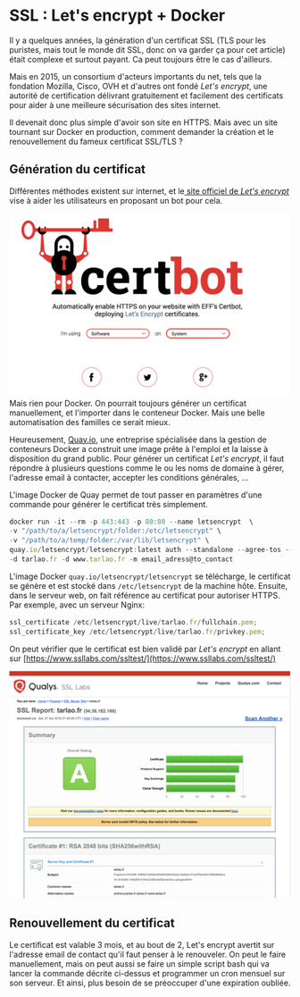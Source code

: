 # SSL : Let's encrypt + Docker

Il y a quelques années, la génération d'un certificat SSL \(TLS pour les puristes, mais tout le monde dit SSL, donc on va garder ça pour cet article\) était complexe et surtout payant. Ca peut toujours être le cas d'ailleurs.

Mais en 2015, un consortium d'acteurs importants du net, tels que la fondation Mozilla, Cisco, OVH et d'autres ont fondé _Let's encrypt_, une autorité de certification délivrant gratuitement et facilement des certificats pour aider à une meilleure sécurisation des sites internet.

Il devenait donc plus simple d'avoir son site en HTTPS. Mais avec un site tournant sur Docker en production, comment demander la création et le renouvellement du fameux certificat SSL/TLS ?

## Génération du certificat

Différentes méthodes existent sur internet, et le[ site officiel de _Let's encrypt_](https://certbot.eff.org/) vise à aider les utilisateurs en proposant un bot pour cela.

![](/assets/certbot.png)Mais rien pour Docker. On pourrait toujours générer un certificat manuellement, et l'importer dans le conteneur Docker. Mais une belle automatisation des familles ce serait mieux.

Heureusement, [Quay.io](https://quay.io/), une entreprise spécialisée dans la gestion de conteneurs Docker a construit une image prête à l'emploi et la laisse à disposition du grand public. Pour générer un certificat _Let's encrypt_, il faut répondre à plusieurs questions comme le ou les noms de domaine à gérer, l'adresse email à contacter, accepter les conditions générales, ...

L'image Docker de Quay permet de tout passer en paramètres d'une commande pour générer le certificat très simplement.

```js
docker run -it --rm -p 443:443 -p 80:80 --name letsencrypt  \
-v "/path/to/a/letsencrypt/folder:/etc/letsencrypt" \
-v "/path/to/a/temp/folder:/var/lib/letsencrypt" \ 
quay.io/letsencrypt/letsencrypt:latest auth --standalone --agree-tos --renew-by-default \ 
-d tarlao.fr -d www.tarlao.fr -m email_adress@to_contact
```

L'image Docker `quay.io/letsencrypt/letsencrypt` se télécharge, le certificat se génère et est stocké dans `/etc/letsencrypt` de la machine hôte. Ensuite, dans le serveur web, on fait référence au certificat pour autoriser HTTPS. Par exemple, avec un serveur Nginx:

```js
ssl_certificate /etc/letsencrypt/live/tarlao.fr/fullchain.pem;
ssl_certificate_key /etc/letsencrypt/live/tarlao.fr/privkey.pem;
```

On peut vérifier que le certificat est bien validé par _Let's encrypt_ en allant sur [https://www.ssllabs.com/ssltest/](https://www.ssllabs.com/ssltest/)

![](/assets/ssllabs.png)

## Renouvellement du certificat

Le certificat est valable 3 mois, et au bout de 2, Let's encrypt avertit sur l'adresse email de contact qu'il faut penser à le renouveler. On peut le faire manuellement, mais on peut aussi se faire un simple script bash qui va lancer la commande décrite ci-dessus et programmer un cron mensuel sur son serveur. Et ainsi, plus besoin de se préoccuper d'une expiration oubliée.

